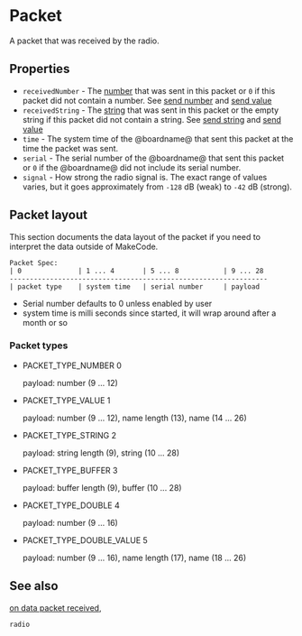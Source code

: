 # Packet

A packet that was received by the radio.

## Properties

* `receivedNumber` - The [number](/types/number) that was sent in this packet or `0` if this packet did not contain a number. See [send number](/reference/radio/send-number) and [send value](/reference/radio/send-value)
* `receivedString` - The [string](/types/string) that was sent in this packet or the empty string if this packet did not contain a string. See [send string](/reference/radio/send-string) and [send value](/reference/radio/send-value)
* `time` - The system time of the @boardname@ that sent this packet at the time the packet was sent.
* `serial` - The serial number of the @boardname@ that sent this packet or `0` if the @boardname@ did not include its serial number.
* `signal` - How strong the radio signal is. The exact range of values varies, but it goes approximately from `-128` dB (weak) to `-42` dB (strong).

## Packet layout

This section documents the data layout of the packet if you need to interpret the data outside of MakeCode.

    Packet Spec:
    | 0              | 1 ... 4       | 5 ... 8           | 9 ... 28
    ----------------------------------------------------------------
    | packet type    | system time   | serial number     | payload

* Serial number defaults to 0 unless enabled by user
* system time is milli seconds since started, it will wrap around after a month or so

### Packet types

* PACKET_TYPE_NUMBER 0

    payload: number (9 ... 12)


* PACKET_TYPE_VALUE 1

    payload: number (9 ... 12), name length (13), name (14 ... 26)

* PACKET_TYPE_STRING 2

    payload: string length (9), string (10 ... 28)

* PACKET_TYPE_BUFFER 3

    payload: buffer length (9), buffer (10 ... 28)

* PACKET_TYPE_DOUBLE 4

    payload: number (9 ... 16)

* PACKET_TYPE_DOUBLE_VALUE 5

    payload: number (9 ... 16), name length (17), name (18 ... 26)

## See also

[on data packet received](/reference/radio/on-data-packet-received),

```package
radio
```